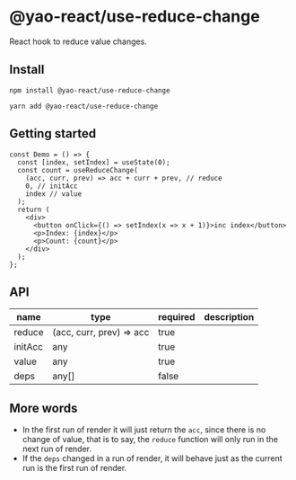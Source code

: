 # @yao-react/use-reduce-change

React hook to reduce value changes.

## Install

```
npm install @yao-react/use-reduce-change
```

```
yarn add @yao-react/use-reduce-change
```

## Getting started

```tsx
const Demo = () => {
  const [index, setIndex] = useState(0);
  const count = useReduceChange(
    (acc, curr, prev) => acc + curr + prev, // reduce
    0, // initAcc
    index // value
  );
  return (
    <div>
      <button onClick={() => setIndex(x => x + 1)}>inc index</button>
      <p>Index: {index}</p>
      <p>Count: {count}</p>
    </div>
  );
};
```

## API

| name    | type                     | required | description |
| ------- | ------------------------ | -------- | ----------- |
| reduce  | (acc, curr, prev) => acc | true     |             |
| initAcc | any                      | true     |             |
| value   | any                      | true     |             |
| deps    | any[]                    | false    |             |

## More words

- In the first run of render it will just return the `acc`, since there is no change of value, that is to say, the `reduce`
  function will only run in the next run of render.
- If the `deps` changed in a run of render, it will behave just as the current run is the first run of render.
